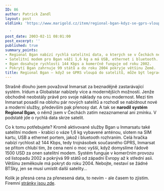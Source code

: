 ```yaml
---
ID: 86
author: Patrick Zandl
layout: post
oldlink: 'https://www.marigold.cz/item/regional-bgan-kdyz-se-gprs-vloupa-do-satelitu-muze-byt-legrace

  '
post_date: 2003-02-11 08:01:00
post_excerpt: ''
published: true
summary_points:
- Regional Bgan nabízí rychlá satelitní data, o kterých se v Čechách nemluví.
- Satelitní modem pro Bgan váží 1,6 kg a má USB, ethernet i bluetooth.
- Bgan dosahuje rychlosti 144 Kbps a komerčně funguje od roku 2002.
- Pokrytí Bgan zahrnuje 99 států a do roku 2004 pokryje většinu Země.
title: Regional Bgan – když se GPRS vloupá do satelitů, může být legrace
---
```


<p>
Strašně dlouho jsem považoval Inmarsat za beznadějně zastarávající systém. Iridum a Globalstar nabízely více a modernějších možností. Jenže obchodně neobstály právě pro svoje náklady na onu modernost. Mezi tím Inmarsat posadil na oblohu pár nových satelitů a rozhodl se nabídnout nové a moderní služby, především pak přenosy dat. A tak se <STRONG>narodil systém Regional Bgan</STRONG>, o němž jsem v Čechách zatím nezaznamenal ani zmínku. V podstatě jde o rychlá data skrze satelit.</p>

<p>
Co k tomu potřebujete? Kromě aktivované služby Bgan u Inmarsatu také satelitní modem - krabici o váze 1,6 kg vybavené anténou, slotem na SIM kartu, USB a ethernet portem, jakož i bluetooth rozhraním. Celá hračka nabízí rychlost až 144 Kbps, tedy trojnásobek současného GPRS, Inmarsat se přitom chlubí tím, že cena není o moc vyšší, když domyslíme řádově 1500 USD za onen satelitní modem. Systém funguje v komerčním provozu od listopadu 2002 a pokrývá 99 států od západní Evropy až k střední asii. Většinu zeměkoule má pokryt do roku 2004. Nebojte, nestaví se žádné BTSky, jen se musí umístit další satelity...</p>

<p>
Kolik je přesná cena za přenesená data, to nevím - ale časem to zjistím. Firemní <A href="http://regionalbgan.inmarsat.com/" target=_blank>stránky jsou zde</A>. </p>